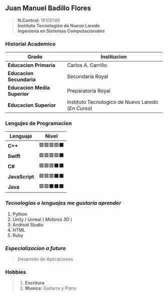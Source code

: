
## Juan Manuel Badillo Flores
>    **N.Control:** 19100148 \
>    **Instituto Tecnologico de Nuevo Laredo**\
>    **Ingenieria en Sistemas Computacionales**

###  **Historial Academico**
| Grado 	| Institucion 	|
|-------	|-------------	|
| **Educacion Primaria** 	| Carlos A. Carrillo   |
| **Educacion Secundaria** 	| Secundaria Royal  	|
| **Educacion Media Superior** 	| Preparatoria Royal     |
| **Educacion Superior** 	|  Instituto Tecnologico de Nuevo Laredo (*En Curso*) 	|


###  **Lengujes de Programacion**
| Lenguaje 	| Nivel 	|
|-------	|-------------	|
| **C++** 	| 🟩🟩🟩🟩⬛ |
| **Swift** 	| 🟩🟩🟩🟩⬛  |
| **C#** 	| 🟩🟩🟩⬛⬛ 	|
| **JavaScript** 	| 🟩🟩🟩⬛⬛ 	|
| **Java** 	| 🟩🟩⬛⬛⬛   |

###  ***Tecnologías o lenguajes me gustaría aprender***
1. Python
2. Unity / Unreal ( *Motores 3D* )
3. Android Studio
4. HTML
5. Ruby

###  ***Especializacion a futuro***
> Desarrollo de Aplicaciones

### **Hobbies**
> 1. **Escritura** 
> 2. **Musica:** Guitarra y Piano
